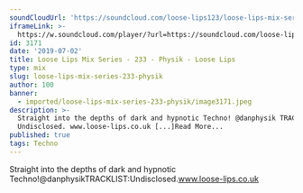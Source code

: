 ```yaml
---
soundCloudUrl: 'https://soundcloud.com/loose-lips123/loose-lips-mix-series-233-physik'
iframeLink: >-
  https://w.soundcloud.com/player/?url=https://soundcloud.com/loose-lips123/loose-lips-mix-series-233-physik&color=00aabb&auto_play=false&hide_related=false&show_comments=true&show_user=true&show_reposts=false
id: 3171
date: '2019-07-02'
title: Loose Lips Mix Series - 233 - Physik - Loose Lips
type: mix
slug: loose-lips-mix-series-233-physik
author: 100
banner:
  - imported/loose-lips-mix-series-233-physik/image3171.jpeg
description: >-
  Straight into the depths of dark and hypnotic Techno! @danphysik TRACKLIST:
  Undisclosed. www.loose-lips.co.uk [...]Read More...
published: true
tags: Techno
---
```

Straight into the depths of dark and hypnotic Techno!@danphysikTRACKLIST:Undisclosed.www.loose-lips.co.uk